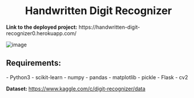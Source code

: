 <h1 align="center">Handwritten Digit Recognizer</h1>
<strong>Link to the deployed project:</strong>
https://handwritten-digit-recognizer0.herokuapp.com/

![image](https://user-images.githubusercontent.com/43450375/148152402-59aeb861-ddc9-4228-96f5-8ef9a0607455.png)

<h2>Requirements: </h2>
- Python3
- scikit-learn
- numpy
- pandas
- matplotlib
- pickle
- Flask
- cv2

<strong>Dataset: </strong>
https://www.kaggle.com/c/digit-recognizer/data
